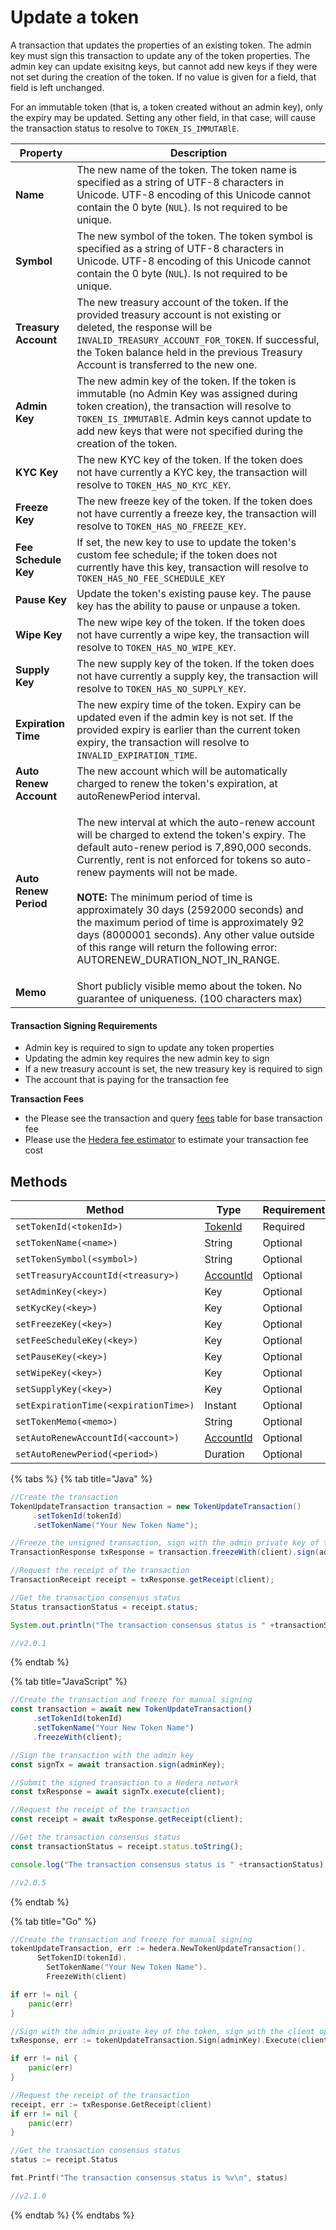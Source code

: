 # Update a token

A transaction that updates the properties of an existing token. The admin key must sign this transaction to update any of the token properties. The admin key can update exisitng keys, but cannot add new keys if they were not set during the creation of the token. If no value is given for a field, that field is left unchanged.

For an immutable token (that is, a token created without an admin key), only the expiry may be updated. Setting any other field, in that case, will cause the transaction status to resolve to `TOKEN_IS_IMMUTABlE`.

| Property               | Description                                                                                                                                                                                                                                                                                                                                                                                                                                                                                                                          |
| ---------------------- | ------------------------------------------------------------------------------------------------------------------------------------------------------------------------------------------------------------------------------------------------------------------------------------------------------------------------------------------------------------------------------------------------------------------------------------------------------------------------------------------------------------------------------------ |
| **Name**               | The new name of the token. The token name is specified as a string of UTF-8 characters in Unicode. UTF-8 encoding of this Unicode cannot contain the 0 byte (`NUL`). Is not required to be unique.                                                                                                                                                                                                                                                                                                                                   |
| **Symbol**             | The new symbol of the token. The token symbol is specified as a string of UTF-8 characters in Unicode. UTF-8 encoding of this Unicode cannot contain the 0 byte (`NUL`). Is not required to be unique.                                                                                                                                                                                                                                                                                                                               |
| **Treasury Account**   | The new treasury account of the token. If the provided treasury account is not existing or deleted, the response will be `INVALID_TREASURY_ACCOUNT_FOR_TOKEN`. If successful, the Token balance held in the previous Treasury Account is transferred to the new one.                                                                                                                                                                                                                                                                 |
| **Admin Key**          | The new admin key of the token. If the token is immutable (no Admin Key was assigned during token creation), the transaction will resolve to `TOKEN_IS_IMMUTABlE`. Admin keys cannot update to add new keys that were not specified during the creation of the token.                                                                                                                                                                                                                                                                |
| **KYC Key**            | The new KYC key of the token. If the token does not have currently a KYC key, the transaction will resolve to `TOKEN_HAS_NO_KYC_KEY`.                                                                                                                                                                                                                                                                                                                                                                                                |
| **Freeze Key**         | The new freeze key of the token. If the token does not have currently a freeze key, the transaction will resolve to `TOKEN_HAS_NO_FREEZE_KEY`.                                                                                                                                                                                                                                                                                                                                                                                       |
| **Fee Schedule Key**   | If set, the new key to use to update the token's custom fee schedule; if the token does not currently have this key, transaction will resolve to `TOKEN_HAS_NO_FEE_SCHEDULE_KEY`                                                                                                                                                                                                                                                                                                                                                     |
| **Pause Key**          | Update the token's existing pause key. The pause key has the ability to pause or unpause a token.                                                                                                                                                                                                                                                                                                                                                                                                                                    |
| **Wipe Key**           | The new wipe key of the token. If the token does not have currently a wipe key, the transaction will resolve to `TOKEN_HAS_NO_WIPE_KEY`.                                                                                                                                                                                                                                                                                                                                                                                             |
| **Supply Key**         | The new supply key of the token. If the token does not have currently a supply key, the transaction will resolve to `TOKEN_HAS_NO_SUPPLY_KEY`.                                                                                                                                                                                                                                                                                                                                                                                       |
| **Expiration Time**    | The new expiry time of the token. Expiry can be updated even if the admin key is not set. If the provided expiry is earlier than the current token expiry, the transaction will resolve to `INVALID_EXPIRATION_TIME`.                                                                                                                                                                                                                                                                                                                |
| **Auto Renew Account** | The new account which will be automatically charged to renew the token's expiration, at autoRenewPeriod interval.                                                                                                                                                                                                                                                                                                                                                                                                                    |
| **Auto Renew Period**  | <p>The new interval at which the auto-renew account will be charged to extend the token's expiry. The default auto-renew period is 7,890,000 seconds. Currently, rent is not enforced for tokens so auto-renew payments will not be made.<br><br><strong>NOTE:</strong> The minimum period of time is approximately 30 days (2592000 seconds) and the maximum period of time is approximately 92 days (8000001 seconds). Any other value outside of this range will return the following error: AUTORENEW_DURATION_NOT_IN_RANGE.</p> |
| **Memo**               | Short publicly visible memo about the token. No guarantee of uniqueness. (100 characters max)                                                                                                                                                                                                                                                                                                                                                                                                                                        |

#### Transaction Signing Requirements

* Admin key is required to sign to update any token properties
* Updating the admin key requires the new admin key to sign
* If a new treasury account is set, the new treasury key is required to sign
* The account that is paying for the transaction fee

**Transaction Fees**

* the Please see the transaction and query [fees](../../../networks/mainnet/fees/#transaction-and-query-fees) table for base transaction fee
* Please use the [Hedera fee estimator](https://hedera.com/fees) to estimate your transaction fee cost

## Methods

| Method                                | Type                                                              | Requirement |
| ------------------------------------- | ----------------------------------------------------------------- | ----------- |
| `setTokenId(<tokenId>)`               | [TokenId](token-id.md)                                            | Required    |
| `setTokenName(<name>)`                | String                                                            | Optional    |
| `setTokenSymbol(<symbol>)`            | String                                                            | Optional    |
| `setTreasuryAccountId(<treasury>)`    | [AccountId](../../deprecated/sdks/specialized-types.md#accountid) | Optional    |
| `setAdminKey(<key>)`                  | Key                                                               | Optional    |
| `setKycKey(<key>)`                    | Key                                                               | Optional    |
| `setFreezeKey(<key>)`                 | Key                                                               | Optional    |
| `setFeeScheduleKey(<key>)`            | Key                                                               | Optional    |
| `setPauseKey(<key>)`                  | Key                                                               | Optional    |
| `setWipeKey(<key>)`                   | Key                                                               | Optional    |
| `setSupplyKey(<key>)`                 | Key                                                               | Optional    |
| `setExpirationTime(<expirationTime>)` | Instant                                                           | Optional    |
| `setTokenMemo(<memo>)`                | String                                                            | Optional    |
| `setAutoRenewAccountId(<account>)`    | [AccountId](../../deprecated/sdks/specialized-types.md#accountid) | Optional    |
| `setAutoRenewPeriod(<period>)`        | Duration                                                          | Optional    |

{% tabs %}
{% tab title="Java" %}
```java
//Create the transaction 
TokenUpdateTransaction transaction = new TokenUpdateTransaction()
     .setTokenId(tokenId)
     .setTokenName("Your New Token Name");

//Freeze the unsigned transaction, sign with the admin private key of the token, submit the transaction to a Hedera network
TransactionResponse txResponse = transaction.freezeWith(client).sign(adminKey).execute(client);

//Request the receipt of the transaction
TransactionReceipt receipt = txResponse.getReceipt(client);

//Get the transaction consensus status
Status transactionStatus = receipt.status;

System.out.println("The transaction consensus status is " +transactionStatus);

//v2.0.1
```
{% endtab %}

{% tab title="JavaScript" %}
```javascript
//Create the transaction and freeze for manual signing
const transaction = await new TokenUpdateTransaction()
     .setTokenId(tokenId)
     .setTokenName("Your New Token Name")
     .freezeWith(client);

//Sign the transaction with the admin key
const signTx = await transaction.sign(adminKey);

//Submit the signed transaction to a Hedera network
const txResponse = await signTx.execute(client);

//Request the receipt of the transaction
const receipt = await txResponse.getReceipt(client);

//Get the transaction consensus status
const transactionStatus = receipt.status.toString();

console.log("The transaction consensus status is " +transactionStatus);

//v2.0.5
```
{% endtab %}

{% tab title="Go" %}
```go
//Create the transaction and freeze for manual signing 
tokenUpdateTransaction, err := hedera.NewTokenUpdateTransaction().
      SetTokenID(tokenId).
        SetTokenName("Your New Token Name").
        FreezeWith(client)

if err != nil {
    panic(err)
}

//Sign with the admin private key of the token, sign with the client operator private key and submit the transaction to a Hedera network
txResponse, err := tokenUpdateTransaction.Sign(adminKey).Execute(client)

if err != nil {
    panic(err)
}

//Request the receipt of the transaction
receipt, err := txResponse.GetReceipt(client)
if err != nil {
    panic(err)
}

//Get the transaction consensus status
status := receipt.Status

fmt.Printf("The transaction consensus status is %v\n", status)

//v2.1.0
```
{% endtab %}
{% endtabs %}
